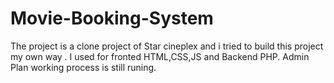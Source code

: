 # Movie-Booking-System
The project is a clone project of Star cineplex and i tried to build this project my own way . I used for fronted HTML,CSS,JS and Backend PHP.
Admin Plan working process is still runing.
